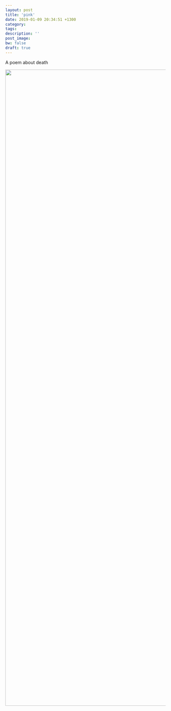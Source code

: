 ```yaml
---
layout: post
title: 'pink'
date: 2019-01-09 20:34:51 +1300
category: 
tags:
description: ''
post_image:
bw: false
draft: true
---
```


A poem about death

<p class='wideimage'><img src='https://s3-ap-southeast-2.amazonaws.com/davidroos.co.nz/photos/2019-01-09-pink/DSCF1420_800.jpg' srcset='https://s3-ap-southeast-2.amazonaws.com/davidroos.co.nz/photos/2019-01-09-pink/DSCF1420_2000.jpg 2000w, https://s3-ap-southeast-2.amazonaws.com/davidroos.co.nz/photos/2019-01-09-pink/DSCF1420_1200.jpg 1200w, https://s3-ap-southeast-2.amazonaws.com/davidroos.co.nz/photos/2019-01-09-pink/DSCF1420_800.jpg 800w' sizes='100vw' width='2000'/></p>
